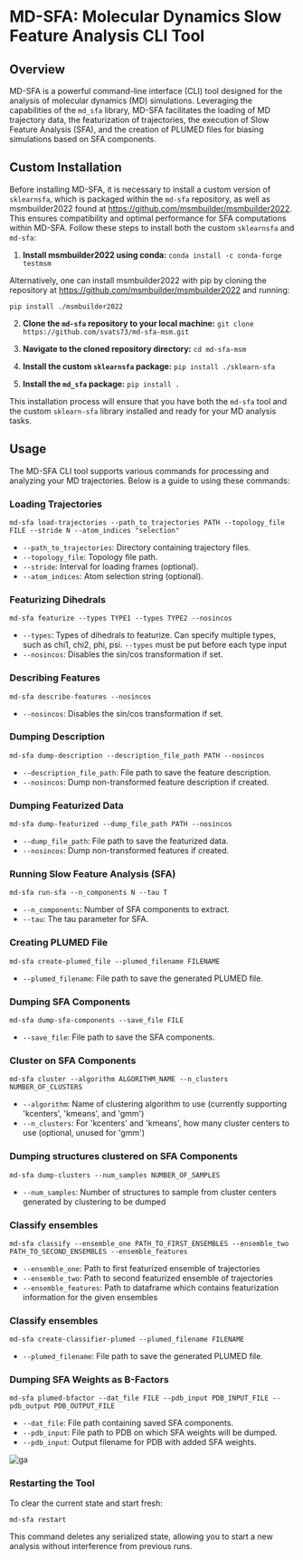 # MD-SFA: Molecular Dynamics Slow Feature Analysis CLI Tool

## Overview

MD-SFA is a powerful command-line interface (CLI) tool designed for the analysis of molecular dynamics (MD) simulations. Leveraging the capabilities of the `md_sfa` library, MD-SFA facilitates the loading of MD trajectory data, the featurization of trajectories, the execution of Slow Feature Analysis (SFA), and the creation of PLUMED files for biasing simulations based on SFA components. 

## Custom Installation

Before installing MD-SFA, it is necessary to install a custom version of `sklearnsfa`, which is packaged within the `md-sfa` repository, as well as msmbuilder2022 found at https://github.com/msmbuilder/msmbuilder2022. This ensures compatibility and optimal performance for SFA computations within MD-SFA. Follow these steps to install both the custom `sklearnsfa` and `md-sfa`:

1. **Install msmbuilder2022 using conda:**
``` conda install -c conda-forge testmsm ```

Alternatively, one can install msmbuilder2022 with pip by cloning the repository at https://github.com/msmbuilder/msmbuilder2022 and running:

``` pip install ./msmbuilder2022 ```

2. **Clone the `md-sfa` repository to your local machine:**
``` git clone https://github.com/svats73/md-sfa-msm.git ```

3. **Navigate to the cloned repository directory:**
``` cd md-sfa-msm ```

4. **Install the custom `sklearnsfa` package:**
``` pip install ./sklearn-sfa ```

5. **Install the `md_sfa` package:**
``` pip install . ```

This installation process will ensure that you have both the `md-sfa` tool and the custom `sklearn-sfa` library installed and ready for your MD analysis tasks.

## Usage

The MD-SFA CLI tool supports various commands for processing and analyzing your MD trajectories. Below is a guide to using these commands:

### Loading Trajectories

``` md-sfa load-trajectories --path_to_trajectories PATH --topology_file FILE --stride N --atom_indices "selection" ```

- `--path_to_trajectories`: Directory containing trajectory files.
- `--topology_file`: Topology file path.
- `--stride`: Interval for loading frames (optional).
- `--atom_indices`: Atom selection string (optional).

### Featurizing Dihedrals

``` md-sfa featurize --types TYPE1 --types TYPE2 --nosincos ```

- `--types`: Types of dihedrals to featurize. Can specify multiple types, such as chi1, chi2, phi, psi. `--types` must be put before each type input
- `--nosincos`: Disables the sin/cos transformation if set.

### Describing Features

``` md-sfa describe-features --nosincos ```

- `--nosincos`: Disables the sin/cos transformation if set.

### Dumping Description

``` md-sfa dump-description --description_file_path PATH --nosincos ```

- `--description_file_path`: File path to save the feature description.
- `--nosincos`: Dump non-transformed feature description if created.

### Dumping Featurized Data

``` md-sfa dump-featurized --dump_file_path PATH --nosincos ```

- `--dump_file_path`: File path to save the featurized data.
- `--nosincos`: Dump non-transformed features if created.

### Running Slow Feature Analysis (SFA)

``` md-sfa run-sfa --n_components N --tau T ```

- `--n_components`: Number of SFA components to extract.
- `--tau`: The tau parameter for SFA.

### Creating PLUMED File

``` md-sfa create-plumed_file --plumed_filename FILENAME ```

- `--plumed_filename`: File path to save the generated PLUMED file.

### Dumping SFA Components

``` md-sfa dump-sfa-components --save_file FILE ```

- `--save_file`: File path to save the SFA components.

### Cluster on SFA Components

``` md-sfa cluster --algorithm ALGORITHM_NAME --n_clusters NUMBER_OF_CLUSTERS ```

- `--algorithm`: Name of clustering algorithm to use (currently supporting 'kcenters', 'kmeans', and 'gmm')
- `--n_clusters`: For 'kcenters' and 'kmeans', how many cluster centers to use (optional, unused for 'gmm')

### Dumping structures clustered on SFA Components

``` md-sfa dump-clusters --num_samples NUMBER_OF_SAMPLES ```

- `--num_samples`: Number of structures to sample from cluster centers generated by clustering to be dumped

### Classify ensembles

``` md-sfa classify --ensemble_one PATH_TO_FIRST_ENSEMBLES --ensemble_two PATH_TO_SECOND_ENSEMBLES --ensemble_features ```

- `--ensemble_one`: Path to first featurized ensemble of trajectories
- `--ensemble_two`: Path to second featurized ensemble of trajectories
- `--ensemble_features`: Path to dataframe which contains featurization information for the given ensembles

### Classify ensembles

``` md-sfa create-classifier-plumed --plumed_filename FILENAME ```

- `--plumed_filename`: File path to save the generated PLUMED file.


### Dumping SFA Weights as B-Factors

``` md-sfa plumed-bfactor --dat_file FILE --pdb_input PDB_INPUT_FILE --pdb_output PDB_OUTPUT_FILE ```

- `--dat_file`: File path containing saved SFA components.
- `--pdb_input`: File path to PDB on which SFA weights will be dumped.
- `--pdb_input`: Output filename for PDB with added SFA weights.

![ga](/sfa-weights.png)

### Restarting the Tool

To clear the current state and start fresh:

``` md-sfa restart ```

This command deletes any serialized state, allowing you to start a new analysis without interference from previous runs.
